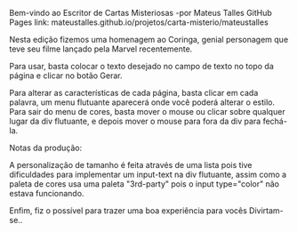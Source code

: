 Bem-vindo ao Escritor de Cartas Misteriosas
-por Mateus Talles
GitHub Pages link: mateustalles.github.io/projetos/carta-misterio/mateustalles

Nesta  edição fizemos uma homenagem ao Coringa, genial personagem
que teve seu filme lançado pela Marvel recentemente.

Para usar, basta colocar o texto desejado no campo de texto no topo
da página e clicar no botão Gerar.

Para alterar as características de cada página, basta clicar em cada palavra,
um menu flutuante aparecerá onde você poderá alterar o estilo.
Para sair do menu de cores, basta mover o mouse ou clicar sobre qualquer lugar
da div flutuante, e depois mover o mouse para fora da div para fechá-la.

Notas da produção:

A personalização de tamanho é feita através de uma lista pois tive dificuldades
para implementar um input-text na div flutuante, assim como a paleta de cores
usa uma paleta "3rd-party" pois o input type="color" não estava funcionando.

Enfim, fiz o possível para  trazer uma boa experiência para vocês
Divirtam-se..
